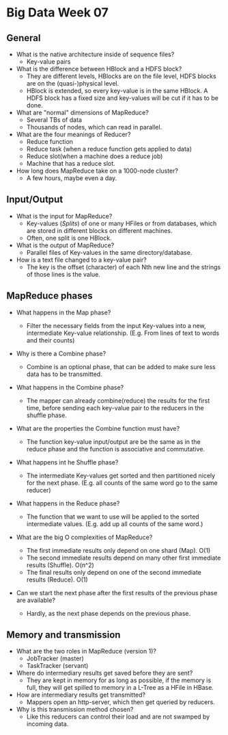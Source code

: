 # Big Data Week 07
## General
- What is the native architecture inside of sequence files?
	- Key-value pairs
- What is the difference between HBlock and a HDFS block?
	- They are different levels, HBlocks are on the file level, HDFS blocks are on the (quasi-)physical level.
	- HBlock is extended, so every key-value is in the same HBlock. A HDFS block has a fixed size and key-values will be cut if it has to be done.
- What are "normal" dimensions of MapReduce?
	- Several TBs of data
	- Thousands of nodes, which can read in parallel.
- What are the four meanings of Reducer?
	- Reduce function
	- Reduce task (when a reduce function gets applied to data)
	- Reduce slot(when a machine does a reduce job)
	- Machine that has a reduce slot.
- How long does MapReduce take on a 1000-node cluster?
	- A few hours, maybe even a day.
## Input/Output
- What is the input for MapReduce?
	- Key-values (*Splits*) of one or many HFiles or from databases, which are stored in different blocks on different machines.
	- Often, one split is one HBlock.
- What is the output of MapReduce?
	- Parallel files of Key-values in the same directory/database.
- How is a text file changed to a key-value pair?
	- The key is the offset (character) of each Nth new line and the strings of those lines is the value.
## MapReduce phases	
- What happens in the Map phase?
	- Filter the necessary fields from the input Key-values into a new, intermediate Key-value relationship. (E.g. From lines of text to words and their counts)
- Why is there a Combine phase?
	- Combine is an optional phase, that can be added to make sure less data has to be transmitted.
- What happens in the Combine phase?
	- The mapper can already combine(reduce) the results for the first time, before sending each key-value pair to the reducers in the shuffle phase. 
- What are the properties the Combine function must have?
	- The function key-value input/output are be the same as in the reduce phase and the function is associative and commutative.
- What happens int he Shuffle phase?
	- The intermediate Key-values get sorted and then partitioned nicely for the next phase. (E.g. all counts of the same word go to the same reducer)
	
- What happens in the Reduce phase?
	- The function that we want to use will be applied to the sorted intermediate values. (E.g. add up all counts of the same word.)

- What are the big O complexities of MapReduce?
	- The first immediate results only depend on one shard (Map). O(1)
	- The second immediate results depend on many other first immediate results (Shuffle). O(n^2)
	- The final results only depend on one of the second immediate results (Reduce). O(1)
- Can we start the next phase after the first results of the previous phase are available?
	- Hardly, as the next phase depends on the previous phase.
## Memory and transmission
- What are the two roles in MapReduce (version 1)?
	- JobTracker (master)
	- TaskTracker (servant)
- Where do intermediary results get saved before they are sent?
	- They are kept in memory for as long as possible, if the memory is full, they will get spilled to memory in a L-Tree as a HFile in HBase.
- How are intermediary results get transmitted?
	- Mappers open an http-server, which then get queried by reducers.
- Why is this transmission method chosen?
	- Like this reducers can control their load and are not swamped by incoming data.